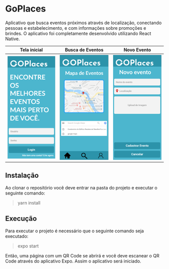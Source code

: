 # GoPlaces
Aplicativo que busca eventos próximos através de localização, conectando pessoas e estabelecimento, e com informações sobre
promoções e brindes. O aplicativo foi completamente desenvolvido utilizando React Native.

Tela inicial                                                  | Busca de Eventos            |  Novo Evento
:------------------------------------------------------------:|:-------------------------:|:-------------------------:
<img alt="Tela inicial" src="screenshots/main.PNG" width="200px" />      |  <img alt="Busca de Eventos" src="screenshots/eventos.PNG" width="200px" /> | <img alt="Novo Evento" src="screenshots/novo.PNG" width="200px" />

## Instalação
Ao clonar o repositório você deve entrar na pasta do projeto e executar o seguinte comando:
> yarn install

## Execução
Para executar o projeto é necessário que o seguinte comando seja executado:
> expo start

Então, uma página com um QR Code se abrirá e você deve escanear o QR Code através do aplicativo Expo.
Assim o aplicativo será iniciado.
